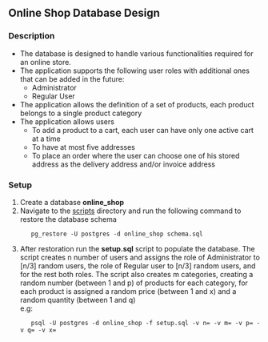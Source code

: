 ## Online Shop Database Design

### Description
- The database is designed to handle various functionalities required for an online store.
- The application supports the following user roles with additional ones that can be added in the future:
  - Administrator
  - Regular User
- The application allows the definition of a set of products, each product belongs to a single product category
- The application allows users
  - To add a product to a cart, each user can have only one active cart at a time
  - To have at most five addresses
  - To place an order where the user can choose one of his stored address as the delivery address and/or invoice address

### Setup
1. Create a database **online_shop**
2. Navigate to the [scripts](scripts) directory and run the following command to restore the database schema
   ````
      pg_restore -U postgres -d online_shop schema.sql
   ````
3. After restoration run the **setup.sql** script to populate the database. The script creates n number of users and assigns the role of Administrator to [n/3] random users, the role of Regular user to [n/3] random users, and for the rest both roles.
   The script also creates m categories, creating a random number (between 1 and p) of products for each category, for each product is assigned a random price (between 1 and x) and a random quantity (between 1 and q)   
   e.g:
   ````
      psql -U postgres -d online_shop -f setup.sql -v n= -v m= -v p= -v q= -v x=
   ````